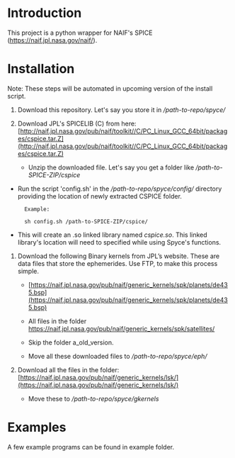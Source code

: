 # Introduction

This project is a python wrapper for NAIF's SPICE (https://naif.jpl.nasa.gov/naif/).

# Installation

Note: These steps will be automated in upcoming version of the install script.


1. Download this repository. Let's say you store it in */path-to-repo/spyce/*

1. Download JPL's SPICELIB (C) from here: [http://naif.jpl.nasa.gov/pub/naif/toolkit//C/PC_Linux_GCC_64bit/packages/cspice.tar.Z](http://naif.jpl.nasa.gov/pub/naif/toolkit//C/PC_Linux_GCC_64bit/packages/cspice.tar.Z)

    - Unzip the downloaded file. Let's say you get a folder like */path-to-SPICE-ZIP/cspice*


- Run the script 'config.sh' in the */path-to-repo/spyce/config/* directory providing the location of newly extracted CSPICE folder.

        Example:

        sh config.sh /path-to-SPICE-ZIP/cspice/


- This will create an .so linked library named *cspice.so*. This linked library's location will need to specified while using Spyce's functions.

1. Download the following Binary kernels from JPL’s website. These are data files that store the ephemerides. Use FTP, to make this process simple.

    - [https://naif.jpl.nasa.gov/pub/naif/generic_kernels/spk/planets/de435.bsp](https://naif.jpl.nasa.gov/pub/naif/generic_kernels/spk/planets/de435.bsp)

    - All files in the folder https://naif.jpl.nasa.gov/pub/naif/generic_kernels/spk/satellites/

    - Skip the folder a_old_version.
    - Move all these downloaded files to */path-to-repo/spyce/eph/*


1. Download all the files in the folder: [https://naif.jpl.nasa.gov/pub/naif/generic_kernels/lsk/](https://naif.jpl.nasa.gov/pub/naif/generic_kernels/lsk/)
    - Move these to */path-to-repo/spyce/gkernels*

# Examples

A few example programs can be found in example folder.
